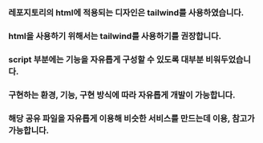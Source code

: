 ### 레포지토리의 html에 적용되는 디자인은 tailwind를 사용하였습니다.
### html을 사용하기 위해서는 tailwind를 사용하기를 권장합니다.

### script 부분에는 기능을 자유롭게 구성할 수 있도록 대부분 비워두었습니다.
### 구현하는 환경, 기능, 구현 방식에 따라 자유롭게 개발이 가능합니다.

### 해당 공유 파일을 자유롭게 이용해 비슷한 서비스를 만드는데 이용, 참고가 가능합니다.
